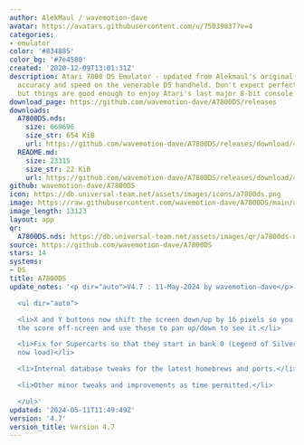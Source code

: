 ```yaml
---
author: AlekMaul / wavemotion-dave
avatar: https://avatars.githubusercontent.com/u/75039837?v=4
categories:
- emulator
color: '#834885'
color_bg: '#7e4580'
created: '2020-12-09T13:01:31Z'
description: Atari 7800 DS Emulator - updated from Alekmaul's original. Striving for
  accuracy and speed on the venerable DS handheld. Don't expect perfect emulation
  but things are good enough to enjoy Atari's last major 8-bit console.
download_page: https://github.com/wavemotion-dave/A7800DS/releases
downloads:
  A7800DS.nds:
    size: 669696
    size_str: 654 KiB
    url: https://github.com/wavemotion-dave/A7800DS/releases/download/4.7/A7800DS.nds
  README.md:
    size: 23315
    size_str: 22 KiB
    url: https://github.com/wavemotion-dave/A7800DS/releases/download/4.7/README.md
github: wavemotion-dave/A7800DS
icon: https://db.universal-team.net/assets/images/icons/a7800ds.png
image: https://raw.githubusercontent.com/wavemotion-dave/A7800DS/main/arm9/gfx/bgTop.png
image_length: 13123
layout: app
qr:
  A7800DS.nds: https://db.universal-team.net/assets/images/qr/a7800ds-nds.png
source: https://github.com/wavemotion-dave/A7800DS
stars: 14
systems:
- DS
title: A7800DS
update_notes: '<p dir="auto">V4.7 : 11-May-2024 by wavemotion-dave</p>

  <ul dir="auto">

  <li>X and Y buttons now shift the screen down/up by 16 pixels so you can position
  the score off-screen and use these to pan up/down to see it.</li>

  <li>Fix for Supercarts so that they start in bank 0 (Legend of Silverpeak should
  now load)</li>

  <li>Internal database tweaks for the latest homebrews and ports.</li>

  <li>Other minor tweaks and improvements as time permitted.</li>

  </ul>'
updated: '2024-05-11T11:49:49Z'
version: '4.7'
version_title: Version 4.7
---
```


